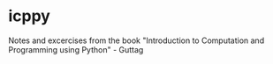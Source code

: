 # icppy
Notes and excercises from the book "Introduction to Computation and Programming using Python" - Guttag
